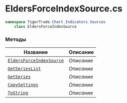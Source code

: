 
# EldersForceIndexSource.cs
```csharp
namespace TigerTrade.Chart.Indicators.Sources  
    class EldersForceIndexSource
```

### Методы
| Название | Описание |
| --- | --- |
| [`EldersForceIndexSource`](./Методы/EldersForceIndexSource.md) | *Описание* |
| [`GetSeriesList`](./Методы/GetSeriesList.md) | *Описание* |
| [`GetSeries`](./Методы/GetSeries.md) | *Описание* |
| [`CopySettings`](./Методы/CopySettings.md) | *Описание* |
| [`ToString`](./Методы/ToString.md) | *Описание* |
